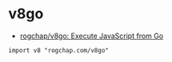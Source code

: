 # v8go

- [rogchap/v8go: Execute JavaScript from Go](https://github.com/rogchap/v8go) 


```
import v8 "rogchap.com/v8go"
```

